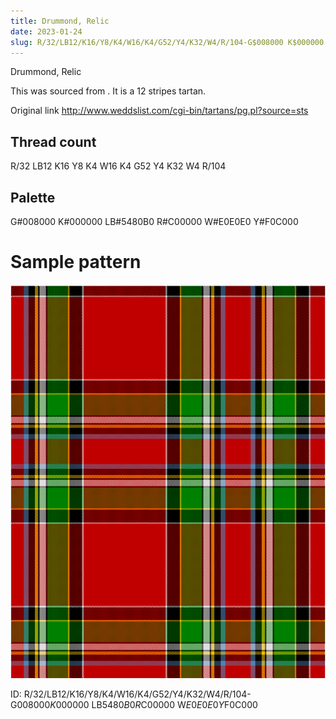 ```yaml
---
title: Drummond, Relic
date: 2023-01-24
slug: R/32/LB12/K16/Y8/K4/W16/K4/G52/Y4/K32/W4/R/104-G$008000 K$000000 LB$5480B0 R$C00000 W$E0E0E0 Y$F0C000
---
```

Drummond, Relic

This was sourced from <no value>.  It is a 12 stripes tartan.

Original link http://www.weddslist.com/cgi-bin/tartans/pg.pl?source=sts

## Thread count
R/32 LB12 K16 Y8 K4 W16 K4 G52 Y4 K32 W4 R/104

## Palette
G#008000 K#000000 LB#5480B0 R#C00000 W#E0E0E0 Y#F0C000

# Sample pattern

![Tartan detail](tartan.png "R/32 LB12 K16 Y8 K4 W16 K4 G52 Y4 K32 W4 R/104 tartan")

ID: R/32/LB12/K16/Y8/K4/W16/K4/G52/Y4/K32/W4/R/104-G$008000 K$000000 LB$5480B0 R$C00000 W$E0E0E0 Y$F0C000